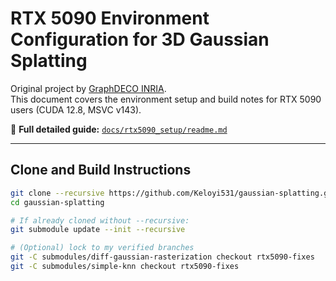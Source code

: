 # RTX 5090 Environment Configuration for 3D Gaussian Splatting

Original project by [GraphDECO INRIA](https://github.com/graphdeco-inria/gaussian-splatting).  
This document covers the environment setup and build notes for RTX 5090 users (CUDA 12.8, MSVC v143).

📄 **Full detailed guide:** [`docs/rtx5090_setup/readme.md`](docs/rtx5090_setup/README.md)

---

## Clone and Build Instructions

```bash
git clone --recursive https://github.com/Keloyi531/gaussian-splatting.git
cd gaussian-splatting

# If already cloned without --recursive:
git submodule update --init --recursive

# (Optional) lock to my verified branches
git -C submodules/diff-gaussian-rasterization checkout rtx5090-fixes
git -C submodules/simple-knn checkout rtx5090-fixes
